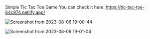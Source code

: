 Simple Tic Tac Toe Game
You can check it here: https://tic-tac-toe-64c974.netlify.app/

![Screenshot from 2023-08-06 19-00-44](https://github.com/mkamran093/Tic-Tac-Toe/assets/95133644/f02d08cf-2da0-47fb-aa8a-84df5a98c5c7)

![Screenshot from 2023-08-06 19-01-04](https://github.com/mkamran093/Tic-Tac-Toe/assets/95133644/070d325e-9cb5-4847-bc2b-d450bff92bfa)

